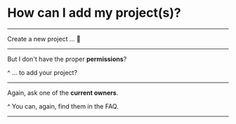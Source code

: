 # How can I add my project(s)?

---

Create a new project ... 🤔

---

But I don't have the proper **permissions**?

^ ... to add your project?

---

Again, ask one of the **current owners**.

^ You can, again, find them in the FAQ.

---
